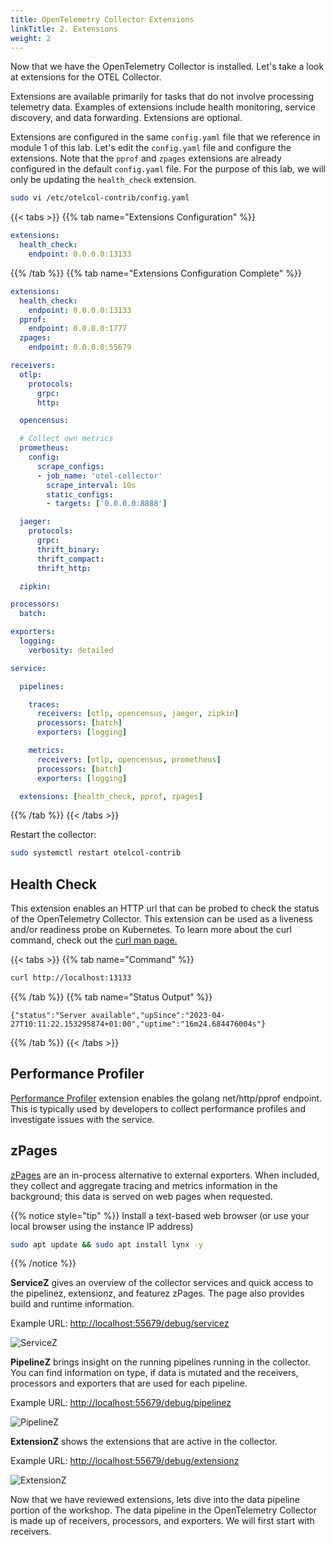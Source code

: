 ```yaml
---
title: OpenTelemetry Collector Extensions
linkTitle: 2. Extensions
weight: 2
---
```


Now that we have the OpenTelemetry Collector is installed. Let's take a look at extensions for the OTEL Collector.

Extensions are available primarily for tasks that do not involve processing telemetry data. Examples of extensions include health monitoring, service discovery, and data forwarding. Extensions are optional.

Extensions are configured in the same `config.yaml` file that we reference in module 1 of this lab. Let's edit the `config.yaml` file and configure the extensions. Note that the `pprof` and `zpages` extensions are already configured in the default `config.yaml` file. For the purpose of this lab, we will only be updating the `health_check` extension.

``` bash
sudo vi /etc/otelcol-contrib/config.yaml
```

{{< tabs >}}
{{% tab name="Extensions Configuration" %}}

```yaml {hl_lines=[3]}
extensions:
  health_check:
    endpoint: 0.0.0.0:13133
```

{{% /tab %}}
{{% tab name="Extensions Configuration Complete" %}}

```yaml {hl_lines=[3]}
extensions:
  health_check:
    endpoint: 0.0.0.0:13133
  pprof:
    endpoint: 0.0.0.0:1777
  zpages:
    endpoint: 0.0.0.0:55679

receivers:
  otlp:
    protocols:
      grpc:
      http:

  opencensus:

  # Collect own metrics
  prometheus:
    config:
      scrape_configs:
      - job_name: 'otel-collector'
        scrape_interval: 10s
        static_configs:
        - targets: ['0.0.0.0:8888']

  jaeger:
    protocols:
      grpc:
      thrift_binary:
      thrift_compact:
      thrift_http:

  zipkin:

processors:
  batch:

exporters:
  logging:
    verbosity: detailed

service:

  pipelines:

    traces:
      receivers: [otlp, opencensus, jaeger, zipkin]
      processors: [batch]
      exporters: [logging]

    metrics:
      receivers: [otlp, opencensus, prometheus]
      processors: [batch]
      exporters: [logging]

  extensions: [health_check, pprof, zpages]
```

{{% /tab %}}
{{< /tabs >}}

Restart the collector:

``` bash
sudo systemctl restart otelcol-contrib
```

## Health Check

This extension enables an HTTP url that can be probed to check the status of the OpenTelemetry Collector. This extension can be used as a liveness and/or readiness probe on Kubernetes. To learn more about the curl command, check out the [curl man page.](https://curl.se/docs/manpage.html)

{{< tabs >}}
{{% tab name="Command" %}}

```bash
curl http://localhost:13133
```

{{% /tab %}}
{{% tab name="Status Output" %}}

``` text
{"status":"Server available","upSince":"2023-04-27T10:11:22.153295874+01:00","uptime":"16m24.684476004s"}
```

{{% /tab %}}
{{< /tabs >}}

## Performance Profiler

[Performance Profiler](https://github.com/open-telemetry/opentelemetry-collector-contrib/blob/main/extension/pprofextension/README.md) extension enables the golang net/http/pprof endpoint. This is typically used by developers to collect performance profiles and investigate issues with the service.

## zPages

[zPages](https://github.com/open-telemetry/opentelemetry-collector/blob/main/extension/zpagesextension/README.md) are an in-process alternative to external exporters. When included, they collect and aggregate tracing and metrics information in the background; this data is served on web pages when requested.

{{% notice style="tip" %}}
Install a text-based web browser (or use your local browser using the instance IP address)

``` bash
sudo apt update && sudo apt install lynx -y
```

{{% /notice %}}

**ServiceZ** gives an overview of the collector services and quick access to the pipelinez, extensionz, and featurez zPages. The page also provides build and runtime information.

Example URL: [http://localhost:55679/debug/servicez](http://localhost:55679/debug/servicez)

![ServiceZ](../images/servicez.png)

**PipelineZ** brings insight on the running pipelines running in the collector. You can find information on type, if data is mutated and the receivers, processors and exporters that are used for each pipeline.

Example URL: [http://localhost:55679/debug/pipelinez](http://localhost:55679/debug/pipelinez)

![PipelineZ](../images/pipelinez.png)

**ExtensionZ** shows the extensions that are active in the collector.

Example URL: [http://localhost:55679/debug/extensionz](http://localhost:55679/debug/extensionz)

![ExtensionZ](../images/extensionz.png)

Now that we have reviewed extensions, lets dive into the data pipeline portion of the workshop. The data pipeline in the OpenTelemetry Collector is made up of receivers, processors, and exporters. We will first start with receivers.